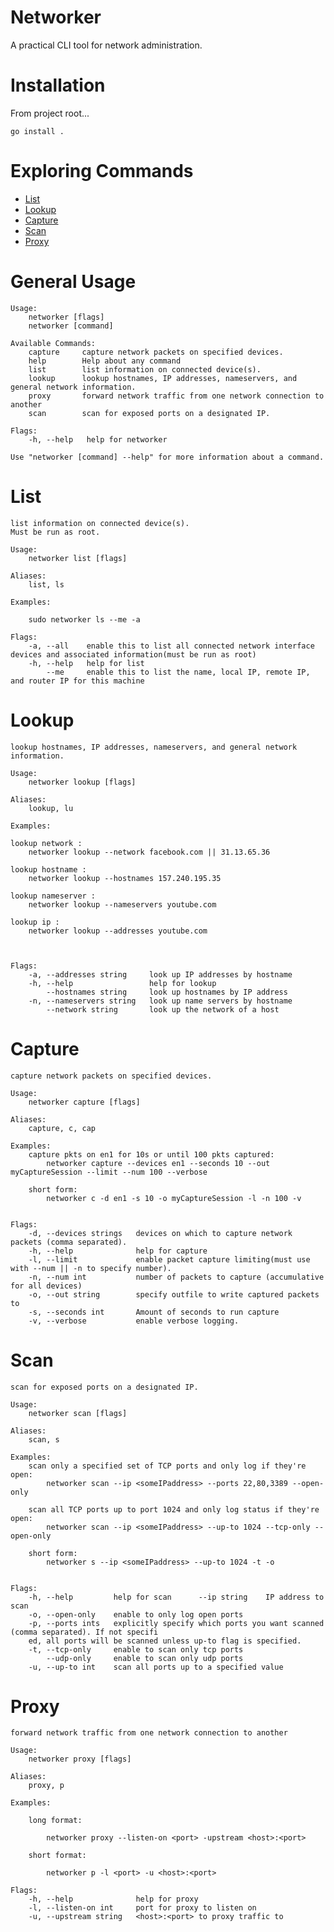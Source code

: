 # Networker

A practical CLI tool for network administration.

# Installation

From project root...

    go install .

# Exploring Commands

- [List](#list)
- [Lookup](#lookup)
- [Capture](#capture)
- [Scan](#scan)
- [Proxy](#proxy)


# General Usage

```
Usage:
    networker [flags]
    networker [command]

Available Commands:
    capture     capture network packets on specified devices.
    help        Help about any command
    list        list information on connected device(s).
    lookup      lookup hostnames, IP addresses, nameservers, and general network information.
    proxy       forward network traffic from one network connection to another
    scan        scan for exposed ports on a designated IP.

Flags:
    -h, --help   help for networker

Use "networker [command] --help" for more information about a command.

```

# List

    list information on connected device(s).
    Must be run as root.

    Usage:
        networker list [flags]

    Aliases:
        list, ls

    Examples:

        sudo networker ls --me -a

    Flags:
        -a, --all    enable this to list all connected network interface devices and associated information(must be run as root)
        -h, --help   help for list
            --me     enable this to list the name, local IP, remote IP, and router IP for this machine

# Lookup

    lookup hostnames, IP addresses, nameservers, and general network information.

    Usage:
        networker lookup [flags]

    Aliases:
        lookup, lu

    Examples:

    lookup network : 
        networker lookup --network facebook.com || 31.13.65.36

    lookup hostname : 
        networker lookup --hostnames 157.240.195.35

    lookup nameserver : 
        networker lookup --nameservers youtube.com

    lookup ip : 
        networker lookup --addresses youtube.com



    Flags:
        -a, --addresses string     look up IP addresses by hostname
        -h, --help                 help for lookup
            --hostnames string     look up hostnames by IP address
        -n, --nameservers string   look up name servers by hostname
            --network string       look up the network of a host


# Capture

    capture network packets on specified devices.

    Usage:
        networker capture [flags]

    Aliases:
        capture, c, cap

    Examples:
        capture pkts on en1 for 10s or until 100 pkts captured:
            networker capture --devices en1 --seconds 10 --out myCaptureSession --limit --num 100 --verbose

        short form: 
            networker c -d en1 -s 10 -o myCaptureSession -l -n 100 -v


    Flags:
        -d, --devices strings   devices on which to capture network packets (comma separated).
        -h, --help              help for capture
        -l, --limit             enable packet capture limiting(must use with --num || -n to specify number).
        -n, --num int           number of packets to capture (accumulative for all devices)
        -o, --out string        specify outfile to write captured packets to
        -s, --seconds int       Amount of seconds to run capture
        -v, --verbose           enable verbose logging.


# Scan

    scan for exposed ports on a designated IP.

    Usage:
        networker scan [flags]

    Aliases:
        scan, s

    Examples:
        scan only a specified set of TCP ports and only log if they're open:
            networker scan --ip <someIPaddress> --ports 22,80,3389 --open-only

        scan all TCP ports up to port 1024 and only log status if they're open:
            networker scan --ip <someIPaddress> --up-to 1024 --tcp-only --open-only

        short form: 
            networker s --ip <someIPaddress> --up-to 1024 -t -o


    Flags:
        -h, --help         help for scan      --ip string    IP address to scan
        -o, --open-only    enable to only log open ports
        -p, --ports ints   explicitly specify which ports you want scanned (comma separated). If not specifi
        ed, all ports will be scanned unless up-to flag is specified.
        -t, --tcp-only     enable to scan only tcp ports
            --udp-only     enable to scan only udp ports
        -u, --up-to int    scan all ports up to a specified value


# Proxy

    forward network traffic from one network connection to another

    Usage:
        networker proxy [flags]

    Aliases:
        proxy, p

    Examples:

        long format:

            networker proxy --listen-on <port> -upstream <host>:<port>

        short format:

            networker p -l <port> -u <host>:<port>

    Flags:
        -h, --help              help for proxy
        -l, --listen-on int     port for proxy to listen on
        -u, --upstream string   <host>:<port> to proxy traffic to